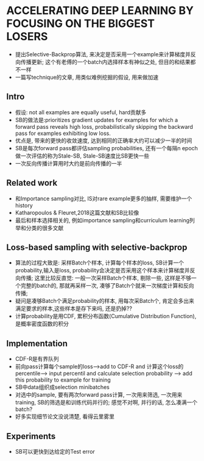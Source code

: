<!--
 * @Description: 
 * @Date: 2019-10-22 10:28:01
 * @Author: s7ev3n
 * @Github: https://github.com/s7ev3n
 * @LastEditors: s7ev3n
 * @LastEditTime: 2019-10-22 16:57:53
 -->
# ACCELERATING DEEP LEARNING BY FOCUSING ON THE BIGGEST LOSERS

- 提出Selective-Backprop算法, 来决定是否采用一个example来计算梯度并反向传播更新; 这个有老傅的一个batch内选择样本有神似之处, 但目的和结果都不一样
- 一篇写technique的文章, 用类似难例挖掘的假设, 用来做加速
## Intro
- 假设: not all examples are equally useful, hard贡献多
- SB的做法是:prioritizes gradient updates for examples for which a forward pass reveals high loss, probabilistically skipping the
backward pass for examples exhibiting low loss.
- 优点是, 带来的更快的收敛速度, 达到相同的正确率大约可以减少一半的时间
- SB是每次forward pass都评估sampling probabilities, 还有一个每隔n epoch做一次评估的称为Stale-SB, Stale-SB速度比SB更快一些
- 一次反向传播计算用时大约是前向传播的一半
## Related work
- 和Importance sampling对比, IS对rare example更多的抽样, 需要维护一个history
- Katharopoulos & Fleuret,2018这篇文献和SB比较像
- 最后和样本选择相关的, 例如importance sampling和curriculum learning列举和分类的很多文献

## Loss-based sampling with selective-backprop
- 算法的过程大致是: 采样Batch个样本, 计算每个样本的loss, SB计算一个probability,输入是loss, probability会决定是否采用这个样本来计算梯度并反向传播; 这里比较反直觉: 一般一次采样Batch个样本, 剔除一些, 这样是不够一个完整的batch的, 那就再采样一次, 凑够了Batch个就来一次梯度计算和反向传播; 
- 疑问是凑够Batch个满足probability的样本, 用每次采Batch个, 肯定会多出来满足要求的样本,这些样本是存下来吗, 还是扔掉??
- 计算probability是用CDF, 累积分布函数(Cumulative Distribution Function), 是概率密度函数的积分

## Implementation
- CDF-R是有界队列
- 前向pass计算每个sample的loss-->add to CDF-R and 计算这个loss的percentile--> input percentil and calculate selection probability --> add this probability to example for training
- SB中data组织成selection minibatches
- 对选中的sample, 要有两次forward pass计算, 一次用来筛选, 一次用来training, SB的筛选是和训练代码并行的; 感觉不对啊, 并行的话, 怎么凑满一个batch?
- 好多实现细节论文没说清楚, 看得云里雾里
## Experiments
- SB可以更快到达给定的Test error

